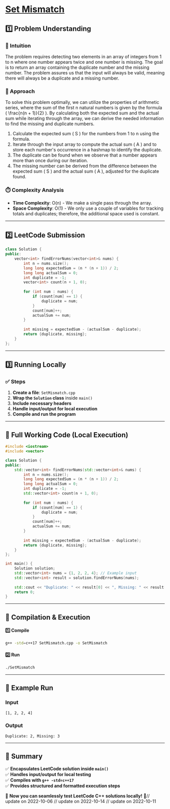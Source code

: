 # **[Set Mismatch](https://leetcode.com/problems/set-mismatch/description/)**  

## **1️⃣ Problem Understanding**  
### **📌 Intuition**  
The problem requires detecting two elements in an array of integers from 1 to n where one number appears twice and one number is missing. The goal is to return an array containing the duplicate number and the missing number. The problem assures us that the input will always be valid, meaning there will always be a duplicate and a missing number.

### **🚀 Approach**  
To solve this problem optimally, we can utilize the properties of arithmetic series, where the sum of the first n natural numbers is given by the formula \( \frac{n(n + 1)}{2} \). By calculating both the expected sum and the actual sum while iterating through the array, we can derive the needed information to find the missing and duplicate numbers. 

1. Calculate the expected sum \( S \) for the numbers from 1 to n using the formula.
2. Iterate through the input array to compute the actual sum \( A \) and to store each number's occurrence in a hashmap to identify the duplicate.
3. The duplicate can be found when we observe that a number appears more than once during our iteration.
4. The missing number can be derived from the difference between the expected sum \( S \) and the actual sum \( A \), adjusted for the duplicate found.

### **⏱️ Complexity Analysis**  
- **Time Complexity**: O(n) - We make a single pass through the array.
- **Space Complexity**: O(1) - We only use a couple of variables for tracking totals and duplicates; therefore, the additional space used is constant.

---  

## **2️⃣ LeetCode Submission**  
```cpp
class Solution {
public:
    vector<int> findErrorNums(vector<int>& nums) {
        int n = nums.size();
        long long expectedSum = (n * (n + 1)) / 2;
        long long actualSum = 0;
        int duplicate = -1;
        vector<int> count(n + 1, 0);
        
        for (int num : nums) {
            if (count[num] == 1) {
                duplicate = num;
            }
            count[num]++;
            actualSum += num;
        }
        
        int missing = expectedSum - (actualSum - duplicate);
        return {duplicate, missing};
    }
};  
```

---  

## **3️⃣ Running Locally**  
### **✅ Steps**  
1. **Create a file**: `SetMismatch.cpp`  
2. **Wrap the `Solution` class** inside `main()`  
3. **Include necessary headers**  
4. **Handle input/output for local execution**  
5. **Compile and run the program**  

---  

## **📝 Full Working Code (Local Execution)**  
```cpp
#include <iostream>
#include <vector>

class Solution {
public:
    std::vector<int> findErrorNums(std::vector<int>& nums) {
        int n = nums.size();
        long long expectedSum = (n * (n + 1)) / 2;
        long long actualSum = 0;
        int duplicate = -1;
        std::vector<int> count(n + 1, 0);
        
        for (int num : nums) {
            if (count[num] == 1) {
                duplicate = num;
            }
            count[num]++;
            actualSum += num;
        }
        
        int missing = expectedSum - (actualSum - duplicate);
        return {duplicate, missing};
    }
};

int main() {
    Solution solution;
    std::vector<int> nums = {1, 2, 2, 4}; // Example input
    std::vector<int> result = solution.findErrorNums(nums);
    
    std::cout << "Duplicate: " << result[0] << ", Missing: " << result[1] << std::endl;
    return 0;
}
```  

---  

## **🔧 Compilation & Execution**  
#### **1️⃣ Compile**  
```bash
g++ -std=c++17 SetMismatch.cpp -o SetMismatch
```  

#### **2️⃣ Run**  
```bash
./SetMismatch
```  

---  

## **🎯 Example Run**  
### **Input**  
```
[1, 2, 2, 4]
```  
### **Output**  
```
Duplicate: 2, Missing: 3
```  

---  

## **📌 Summary**  
✅ **Encapsulates LeetCode solution inside `main()`**  
✅ **Handles input/output for local testing**  
✅ **Compiles with `g++ -std=c++17`**  
✅ **Provides structured and formatted execution steps**  

🚀 **Now you can seamlessly test LeetCode C++ solutions locally!** 🚀// update on 2022-10-06
// update on 2022-10-14
// update on 2022-10-11

